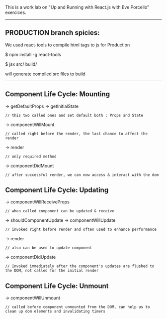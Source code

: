 This is a work lab on
	"Up and Running with React.js with Eve Porcello"
                                     exercices.

_________________________________________________________

PRODUCTION branch spicies:
--------------------------------------

We used react-tools to compile html tags to js for Production

$ npm install -g react-tools

$ jsx src/ build/

will generate compiled src files to build

_________________________________________________________

Component Life Cycle: Mounting
------------------------------------------

→ getDefaultProps
→ getInitialState

	// this two called ones and set default both : Props and State

→ componentWillMount

	// called right before the render, the last chance to affect the render

→ render

	// only required method

→ componentDidMount

	// after successful render, we can now access & interact with the dom

Component Life Cycle: Updating
------------------------------------------

→ componentWillReceiveProps

	// when called component can be updated & receive

→ shouldComponentUpdate
→ componentWillUpdate

	// invoked right before render and often used to enhance performance

→ render

	// also can be used to update component

→ componentDidUpdate

	// Invoked immediately after the component's updates are flushed to the DOM, not called for the initial render

Component Life Cycle: Unmount
------------------------------------------

→ componentWillUnmount

	// called before component unmounted from the DOM, can help us to clean up dom elements and invalidating timers
